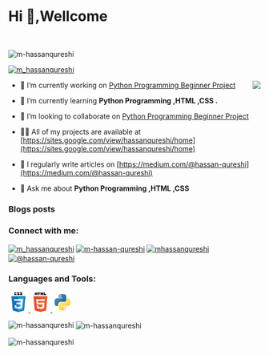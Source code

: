 <h1 align="left">Hi 👋,Wellcome</h1>
<img align="center" width="1000"    src="">

<p align="left"> <img src="https://komarev.com/ghpvc/?username=m-hassanqureshi&label=Profile%20views&color=0e75b6&style=flat" alt="m-hassanqureshi" /> </p>

<p align="left"> <a href="https://twitter.com/m_hassanqureshi" target="blank"><img src="https://img.shields.io/twitter/follow/m_hassanqureshi?logo=twitter&style=for-the-badge" alt="m_hassanqureshi" /></a> </p>
<img  
  align="right" height="250" src="[https://aster.cloud/wp-content/uploads/2022/11/compiling-code.gif](https://camo.githubusercontent.com/19db51af5f90f1b152bc0b9078f5fe97053955be5074f03f17019c70345bdcdb/68747470733a2f2f6d69726f2e6d656469756d2e636f6d2f6d61782f313336302f302a37513379765349765f7430696f4a2d5a2e676966)">
  

- 🔭 I’m currently working on [Python Programming Beginner Project](https://github.com/m-hassanqureshi/python-beginner-level-projects)

- 🌱 I’m currently learning **Python Programming ,HTML ,CSS .**

- 👯 I’m looking to collaborate on [Python Programming Beginner Project](https://github.com/m-hassanqureshi/python-beginner-level-projects)

- 👨‍💻 All of my projects are available at [https://sites.google.com/view/hassanqureshi/home](https://sites.google.com/view/hassanqureshi/home)

- 📝 I regularly write articles on [https://medium.com/@hassan-qureshi](https://medium.com/@hassan-qureshi)

- 💬 Ask me about **Python Programming ,HTML ,CSS**

### Blogs posts
<!-- BLOG-POST-LIST:START -->
<!-- BLOG-POST-LIST:END -->

<h3 align="left">Connect with me:</h3>
<p align="left">
<a href="https://twitter.com/m_hassanqureshi" target="blank"><img align="center" src="https://raw.githubusercontent.com/rahuldkjain/github-profile-readme-generator/master/src/images/icons/Social/twitter.svg" alt="m_hassanqureshi" height="30" width="40" /></a>
<a href="https://linkedin.com/in/m-hassan-qureshi" target="blank"><img align="center" src="https://raw.githubusercontent.com/rahuldkjain/github-profile-readme-generator/master/src/images/icons/Social/linked-in-alt.svg" alt="m-hassan-qureshi" height="30" width="40" /></a>
<a href="https://kaggle.com/mhassanqureshi" target="blank"><img align="center" src="https://raw.githubusercontent.com/rahuldkjain/github-profile-readme-generator/master/src/images/icons/Social/kaggle.svg" alt="mhassanqureshi" height="30" width="40" /></a>
<a href="https://medium.com/@hassan-qureshi" target="blank"><img align="center" src="https://raw.githubusercontent.com/rahuldkjain/github-profile-readme-generator/master/src/images/icons/Social/medium.svg" alt="@hassan-qureshi" height="30" width="40" /></a>
</p>

<h3 align="left">Languages and Tools:</h3>
<p align="left"> <a href="https://www.w3schools.com/css/" target="_blank" rel="noreferrer"> <img src="https://raw.githubusercontent.com/devicons/devicon/master/icons/css3/css3-original-wordmark.svg" alt="css3" width="40" height="40"/> </a> <a href="https://www.w3.org/html/" target="_blank" rel="noreferrer"> <img src="https://raw.githubusercontent.com/devicons/devicon/master/icons/html5/html5-original-wordmark.svg" alt="html5" width="40" height="40"/> </a> <a href="https://www.python.org" target="_blank" rel="noreferrer"> <img src="https://raw.githubusercontent.com/devicons/devicon/master/icons/python/python-original.svg" alt="python" width="40" height="40"/> </a> </p>

<p><img align="left" src="https://github-readme-stats.vercel.app/api/top-langs?username=m-hassanqureshi&show_icons=true&locale=en&layout=compact" alt="m-hassanqureshi" /></p>

<p>&nbsp;<img align="center" src="https://github-readme-stats.vercel.app/api?username=m-hassanqureshi&show_icons=true&locale=en" alt="m-hassanqureshi" /></p>

<p><img align="center" src="https://github-readme-streak-stats.herokuapp.com/?user=m-hassanqureshi&" alt="m-hassanqureshi" /></p>
